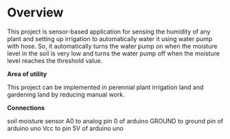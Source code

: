 # Overview


This project is sensor-based application for sensing the humidity of any plant and setting up irrigation to automatically water it using water pump with hose. So, it automatically turns the water pump on when the moisture level in the soil is very low and turns the water pump off when the moisture level reaches the threshold value.

**Area of utility**

This project can be implemented in perennial plant irrigation land and gardening land by reducing manual work. 


**Connections**

soil moisture sensor A0 to analog pin 0 of arduino
GROUND to ground pin of arduino uno
Vcc to pin 5V of arduino uno
